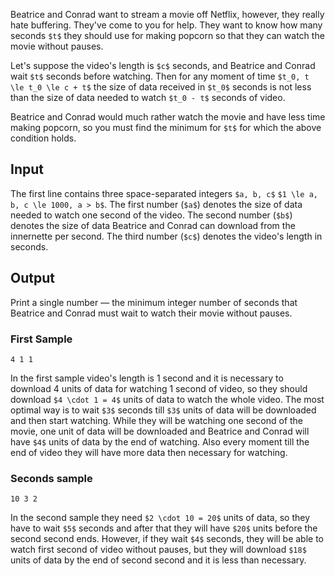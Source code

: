 Beatrice and Conrad want to stream a movie off Netflix, however, they really
hate buffering. They've come to you for help. They want to know how many seconds
`$t$` they should use for making popcorn so that they can watch the movie
without pauses.

Let's suppose the video's length is `$c$` seconds, and Beatrice and Conrad wait
`$t$` seconds before watching. Then for any moment of time `$t_0, t \le t_0 \le c + t$`
the size of data received in `$t_0$` seconds is not less than the size of data
needed to watch `$t_0 - t$` seconds of video.

Beatrice and Conrad would much rather watch the movie and have less time making
popcorn, so you must find the minimum for `$t$` for which the above condition
holds.

## Input

The first line contains three space-separated integers `$a, b, c$`
`$1 \le a, b, c \le 1000, a > b$`. The first number (`$a$`) denotes the size of
data needed to watch one second of the video. The second number (`$b$`) denotes the
size of data Beatrice and Conrad can download from the innernette per second. The third
number (`$c$`) denotes the video's length in seconds.

## Output

Print a single number — the minimum integer number of seconds that Beatrice and
Conrad must wait to watch their movie without pauses.

### First Sample

    4 1 1

In the first sample video's length is 1 second and it is necessary to download 4 units of
data for watching 1 second of video, so they should download `$4 \cdot 1 = 4$`
units of data to watch the whole video. The most optimal way is to wait `$3$`
seconds till `$3$` units of data will be downloaded and then start watching.
While they will be watching one second of the movie, one unit of data will be
downloaded and Beatrice and Conrad will have `$4$` units of data by the end of
watching. Also every moment till the end of video they will have more data then
necessary for watching.

### Seconds sample

    10 3 2

In the second sample they need `$2 \cdot 10 = 20$` units of data, so they have
to wait `$5$` seconds and after that they will have `$20$` units before the second
second ends. However, if they wait `$4$` seconds, they will be able to watch
first second of video without pauses, but they will download `$18$` units of
data by the end of second second and it is less than necessary.